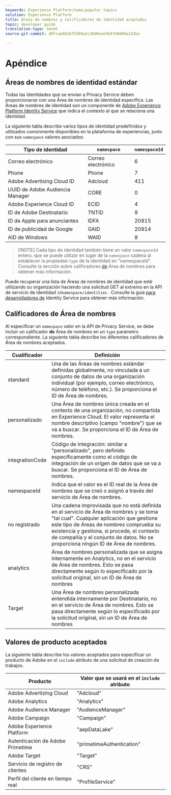 ```yaml
---
keywords: Experience Platform;home;popular topics
solution: Experience Platform
title: Áreas de nombres y calificadores de identidad aceptados
topic: developer guide
translation-type: tm+mt
source-git-commit: d0fcae6b1b75584a2c26d6eee5b47e0d60a142ba

---
```



# Apéndice

## Áreas de nombres de identidad estándar

Todas las identidades que se envían a Privacy Service deben proporcionarse con una Área de nombres de identidad específica. Las Áreas de nombres de identidad son un componente de [Adobe Experience Platform Identity Service](https://www.adobe.io/apis/experienceplatform/home/profile-identity-segmentation/profile-identity-segmentation-services.html#!api-specification/markdown/narrative/technical_overview/identity_services_architectural_overview/identity_services_architectural_overview.md) que indica el contexto al que se relaciona una identidad.

La siguiente tabla describe varios tipos de identidad predefinidos y utilizados comúnmente disponibles en la plataforma de experiencias, junto con sus `namespace` valores asociados:

| Tipo de identidad | `namespace` | `namespaceId` |
| --- | --- | --- |
| Correo electrónico | Correo electrónico | 6 |
| Phone | Phone | 7 |
| Adobe Advertising Cloud ID | Adcloud | 411 |
| UUID de Adobe Audiencia Manager | CORE | 0 |
| Adobe Experience Cloud ID | ECID | 4 |
| ID de Adobe Destinatario | TNTID | 9 |
| ID de Apple para anunciantes | IDFA | 20915 |
| ID de publicidad de Google | GAID | 20914 |
| AID de Windows | WAID | 8 |

>[!NOTE] Cada tipo de identidad también tiene un valor `namespaceId` entero, que se puede utilizar en lugar de la `namespace` cadena al establecer la propiedad `type` de la identidad en &quot;namespaceId&quot;. Consulte la sección sobre calificadores [de](#namespace-qualifiers) Área de nombres para obtener más información.

Puede recuperar una lista de Áreas de nombres de identidad que esté utilizando su organización haciendo una solicitud GET al extremo en la API de servicio de identidad `idnamespace/identities` . Consulte la guía [para desarrolladores de](https://www.adobe.io/apis/experienceplatform/home/profile-identity-segmentation/profile-identity-segmentation-services.html#!api-specification/markdown/narrative/technical_overview/identity_services_architectural_overview/identity_services_api.md) Identity Service para obtener más información.

## Calificadores de Área de nombres

Al especificar un `namespace` valor en la API de Privacy Service, se debe incluir un calificador **de** Área de nombres en un `type` parámetro correspondiente. La siguiente tabla describe los diferentes calificadores de Área de nombres aceptados.

| Cualificador | Definición |
| --------- | ---------- |
| standard | Una de las Áreas de nombres estándar definidas globalmente, no vinculada a un conjunto de datos de una organización individual (por ejemplo, correo electrónico, número de teléfono, etc.). Se proporciona el ID de Área de nombres. |
| personalizado | Una Área de nombres única creada en el contexto de una organización, no compartida en Experience Cloud. El valor representa el nombre descriptivo (campo &quot;nombre&quot;) que se va a buscar. Se proporciona el ID de Área de nombres. |
| integrationCode | Código de integración: similar a &quot;personalizado&quot;, pero definido específicamente como el código de integración de un origen de datos que se va a buscar. Se proporciona el ID de Área de nombres. |
| namespaceId | Indica que el valor es el ID real de la Área de nombres que se creó o asignó a través del servicio de Área de nombres. |
| no registrado | Una cadena improvisada que no está definida en el servicio de Área de nombres y se toma &quot;tal cual&quot;. Cualquier aplicación que gestione este tipo de Áreas de nombres comprueba su existencia y gestiona, si procede, el contexto de compañía y el conjunto de datos. No se proporciona ningún ID de Área de nombres. |
| analytics | Área de nombres personalizada que se asigna internamente en Analytics, no en el servicio de Área de nombres. Esto se pasa directamente según lo especificado por la solicitud original, sin un ID de Área de nombres |
| Target | Una Área de nombres personalizada entendida internamente por Destinatario, no en el servicio de Área de nombres. Esto se pasa directamente según lo especificado por la solicitud original, sin un ID de Área de nombres |

## Valores de producto aceptados

La siguiente tabla describe los valores aceptados para especificar un producto de Adobe en el `include` atributo de una solicitud de creación de trabajos.

| Producto | Valor que se usará en el `include` atributo |
--- | ---
| Adobe Advertizing Cloud | &quot;Adcloud&quot; |
| Adobe Analytics | &quot;Analytics&quot; |
| Adobe Audience Manager | &quot;AudienceManager&quot; |
| Adobe Campaign | &quot;Campaign&quot; |
| Adobe Experience Platform | &quot;aepDataLake&quot; |
| Autenticación de Adobe Primetime | &quot;primetimeAuthentication&quot; |
| Adobe Target | &quot;Target&quot; |
| Servicio de registro de clientes | &quot;CRS&quot; |
| Perfil del cliente en tiempo real | &quot;ProfileService&quot; |
